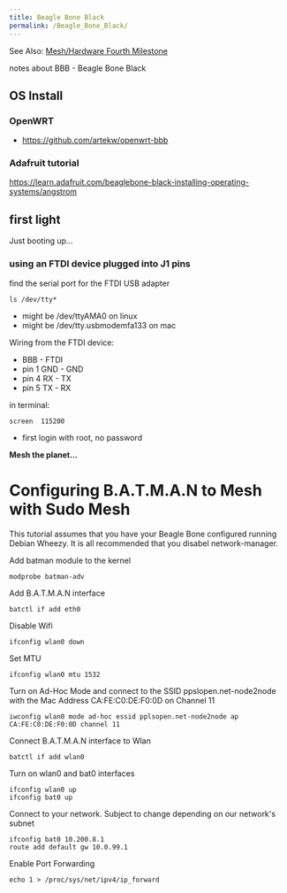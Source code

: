 ```yaml
---
title: Beagle Bone Black
permalink: /Beagle_Bone_Black/
---
```


See Also: [Mesh/Hardware Fourth Milestone](/Mesh/Hardware_support#Fourth_milestone "wikilink")

notes about BBB - Beagle Bone Black

OS Install
----------

### OpenWRT

-   <https://github.com/artekw/openwrt-bbb>

### Adafruit tutorial

<https://learn.adafruit.com/beaglebone-black-installing-operating-systems/angstrom>

first light
-----------

Just booting up...

### using an FTDI device plugged into J1 pins

find the serial port for the FTDI USB adapter

`ls /dev/tty*`

-   might be /dev/ttyAMA0 on linux
-   might be /dev/tty.usbmodemfa133 on mac

Wiring from the FTDI device:

-   BBB - FTDI
-   pin 1 GND - GND
-   pin 4 RX - TX
-   pin 5 TX - RX

in terminal:

`screen `<usbdevicename>` 115200`

-   first login with root, no password

**Mesh the planet...**

Configuring B.A.T.M.A.N to Mesh with Sudo Mesh
==============================================

This tutorial assumes that you have your Beagle Bone configured running Debian Wheezy. It is all recommended that you disabel network-manager.

Add batman module to the kernel

    modprobe batman-adv

Add B.A.T.M.A.N interface

    batctl if add eth0

Disable Wifi

    ifconfig wlan0 down

Set MTU

    ifconfig wlan0 mtu 1532

Turn on Ad-Hoc Mode and connect to the SSID ppslopen.net-node2node with the Mac Address CA:FE:C0:DE:F0:0D on Channel 11

    iwconfig wlan0 mode ad-hoc essid pplsopen.net-node2node ap CA:FE:C0:DE:F0:0D channel 11

Connect B.A.T.M.A.N interface to Wlan

    batctl if add wlan0

Turn on wlan0 and bat0 interfaces

    ifconfig wlan0 up
    ifconfig bat0 up

Connect to your network. Subject to change depending on our network's subnet

    ifconfig bat0 10.200.8.1
    route add default gw 10.0.99.1

Enable Port Forwarding

    echo 1 > /proc/sys/net/ipv4/ip_forward